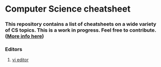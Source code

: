 # Computer Science cheatsheet

### This repository contains a list of cheatsheets on a wide variety of CS topics. This is a work in progress. Feel free to contribute. ([More info here](https://help.github.com/articles/fork-a-repo/))

### Editors
1. [vi editor](https://github.com/akshaybijawe/computer-science-cheatsheet/blob/master/Editors/vi-cheatsheet.md#vi-editor-cheatsheet)





